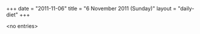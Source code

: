 +++
date = "2011-11-06"
title = "6 November 2011 (Sunday)"
layout = "daily-diet"
+++

\<no entries\>